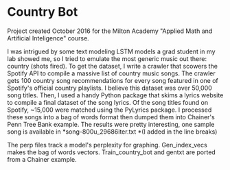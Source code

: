 # Country Bot
Project created October 2016 for the Milton Academy "Applied Math and Artificial Inteligence" course.


I was intrigued by some text modeling LSTM models a grad student in my lab showed me, so I tried to emulate the most generic music out there: country (shots fired). To get the dataset, I write a crawler that scowers the Spotify API to compile a massive list of country music songs. The crawler gets 100 country song recommendations for every song featured in one of Spotify's official country playlists. I believe this dataset was over 50,000 song titles. Then, I used a handy Python package that skims a lyrics website to compile a final dataset of the song lyrics. Of the song titles found on Spotify, ~15,000 were matched using the PyLyrics package. I processed these songs into a bag of words format then dumped them into Chainer's Penn Tree Bank example. The results were pretty interesting, one sample song is available in *song-800u_29686iter.txt *(I added in the line breaks)


The perp files track a model's perplexity for graphing. Gen_index_vecs makes the bag of words vectors. Train_country_bot and gentxt are ported from a Chainer example. 


